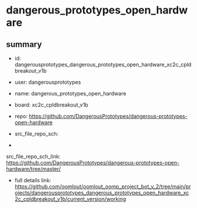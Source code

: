 # dangerous_prototypes_open_hardware
 
## summary 
* id: dangerousprototypes_dangerous_prototypes_open_hardware_xc2c_cpldbreakout_v1b
* user: dangerousprototypes
* name: dangerous_prototypes_open_hardware
* board: xc2c_cpldbreakout_v1b
* repo: https://github.com/DangerousPrototypes/dangerous-prototypes-open-hardware



* src_file_repo_sch: 
*
 src_file_repo_sch_link: https://github.com/DangerousPrototypes/dangerous-prototypes-open-hardware/tree/master/
* full details link: https://github.com/oomlout/oomlout_oomp_project_bot_v_2/tree/main/projects/dangerousprototypes_dangerous_prototypes_open_hardware_xc2c_cpldbreakout_v1b/current_version/working  






